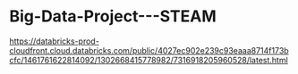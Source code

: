 # Big-Data-Project---STEAM

https://databricks-prod-cloudfront.cloud.databricks.com/public/4027ec902e239c93eaaa8714f173bcfc/1461761622814092/1302668415778982/7316918205960528/latest.html
